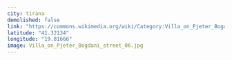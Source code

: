 ```yaml
---
city: tirana
demolished: false
link: "https://commons.wikimedia.org/wiki/Category:Villa_on_Pjeter_Bogdani_street"
latitude: "41.32134"
longitude: "19.81666"
image: Villa_on_Pjeter_Bogdani_street_06.jpg
---
```

